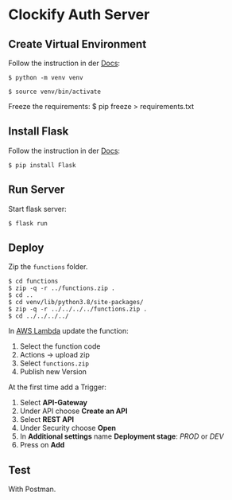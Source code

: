 # Clockify Auth Server

## Create Virtual Environment
Follow the instruction in der [Docs](https://docs.python.org/3/tutorial/venv.html):

    $ python -m venv venv

    $ source venv/bin/activate

Freeze the requirements:
    $ pip freeze > requirements.txt

## Install Flask
Follow the instruction in der [Docs](http://flask.pocoo.org/):

    $ pip install Flask

## Run Server
Start flask server: 

    $ flask run

## Deploy

Zip the `functions` folder.

    $ cd functions
    $ zip -q -r ../functions.zip .
    $ cd ..
    $ cd venv/lib/python3.8/site-packages/
    $ zip -q -r ../../../../functions.zip .
    $ cd ../../../../

In [AWS Lambda](https://eu-west-1.console.aws.amazon.com/lambda) update the function:
1. Select the function code <br>
2. Actions -> upload zip <br>
3. Select `functions.zip` <br>
4. Publish new Version <br>

At the first time add a Trigger: 
1. Select **API-Gateway** <br>
2. Under API choose **Create an API** <br>
3. Select **REST API** <br>
4. Under Security choose **Open** <br>
5. In **Additional settings** name **Deployment stage**: *PROD* or *DEV*
6. Press on **Add** <br>

## Test 

With Postman. 

